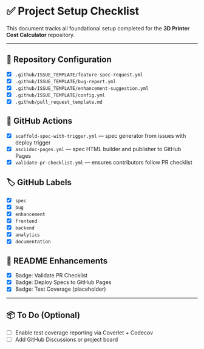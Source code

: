 # ✅ Project Setup Checklist

This document tracks all foundational setup completed for the **3D Printer Cost Calculator** repository.

---

## 🔧 Repository Configuration

- [x] `.github/ISSUE_TEMPLATE/feature-spec-request.yml`
- [x] `.github/ISSUE_TEMPLATE/bug-report.yml`
- [x] `.github/ISSUE_TEMPLATE/enhancement-suggestion.yml`
- [x] `.github/ISSUE_TEMPLATE/config.yml`
- [x] `.github/pull_request_template.md`

## 🤖 GitHub Actions

- [x] `scaffold-spec-with-trigger.yml` — spec generator from issues with deploy trigger
- [x] `asciidoc-pages.yml` — spec HTML builder and publisher to GitHub Pages
- [x] `validate-pr-checklist.yml` — ensures contributors follow PR checklist

## 🏷️ GitHub Labels

- [x] `spec`
- [x] `bug`
- [x] `enhancement`
- [x] `frontend`
- [x] `backend`
- [x] `analytics`
- [x] `documentation`

## 📝 README Enhancements

- [x] Badge: Validate PR Checklist
- [x] Badge: Deploy Specs to GitHub Pages
- [x] Badge: Test Coverage (placeholder)

---

## 📦 To Do (Optional)

- [ ] Enable test coverage reporting via Coverlet + Codecov
- [ ] Add GitHub Discussions or project board